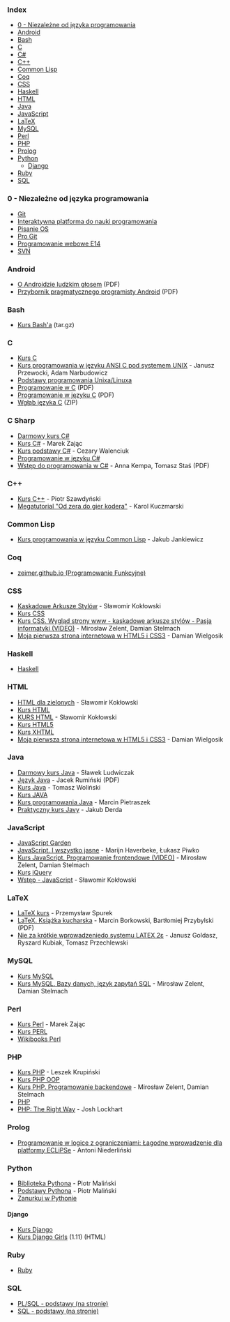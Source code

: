 ### Index

* [0 - Niezależne od języka programowania](#0---niezale%C5%BCne-od-j%C4%99zyka-programowania)
* [Android](#android)
* [Bash](#bash)
* [C](#c)
* [C#](#c-sharp)
* [C++](#c-1)
* [Common Lisp](#common-lisp)
* [Coq](#coq)
* [CSS](#css)
* [Haskell](#haskell)
* [HTML](#html)
* [Java](#java)
* [JavaScript](#javascript)
* [LaTeX](#latex)
* [MySQL](#mysql)
* [Perl](#perl)
* [PHP](#php)
* [Prolog](#prolog)
* [Python](#python)
  * [Django](#django)
* [Ruby](#ruby)
* [SQL](#sql)


### 0 - Niezależne od języka programowania

* [Git](https://pl.wikibooks.org/wiki/Git)
* [Interaktywna platforma do nauki programowania](http://apki.org)
* [Pisanie OS](https://pl.wikibooks.org/wiki/Pisanie_OS)
* [Pro Git](http://git-scm.com/book/pl/)
* [Programowanie webowe E14](https://www.youtube.com/playlist?list=PLOYHgt8dIdoxOp0wtNk9Sle5WUsBZc6kq)
* [SVN](https://pl.wikibooks.org/wiki/Subversion)


### Android

* [O Androidzie ludzkim głosem](http://jsystems.pl/storage/kurs_android/ebook/ebook-android.pdf) (PDF)
* [Przybornik pragmatycznego programisty Android](http://soldiersofmobile.com/przybornik/przybornik_8_02.pdf) (PDF)


### Bash

* [Kurs Bash'a](http://dief.republika.pl/kursbasha.tar.gz) (tar.gz)


### C

* [Kurs C](http://qvazar.pl/kurs-c/kurs-c)
* [Kurs programowania w języku ANSI C pod systemem UNIX](http://janek.ae.krakow.pl/wiluszt/zajecia/c/ansic/) - Janusz Przewocki, Adam Narbudowicz
* [Podstawy programowania Unixa/Linuxa](http://www.opcode.eu.org/programing/c_cpp/)
* [Programowanie w C](https://upload.wikimedia.org/wikibooks/pl/6/6a/C.pdf) (PDF)
* [Programowanie w języku C](http://www.arturpyszczuk.pl/files/c/pwc.pdf) (PDF)
* [Wgłąb języka C](http://helion.pl/online/wglab/wglab.zip) (ZIP)


### C Sharp

* [Darmowy kurs C#](http://kurs.aspnetmvc.pl/Csharp)
* [Kurs C#](http://zajacmarek.com/kurs-c-sharp/) - Marek Zając
* [Kurs podstawy C#](http://cezarywalenciuk.pl/blog/programing/kurs/kurs-podstaw-csharpa) - Cezary Walenciuk
* [Programowanie w języku C#](https://4programmers.net/C_sharp)
* [Wstęp do programowania w C#](http://c-sharp.ue.katowice.pl/ksiazka/c_sharp_wer2_0.pdf) - Anna Kempa, Tomasz Staś (PDF)


### C++

* [Kurs C++](http://cpp0x.pl/kursy/Kurs-C++/1) - Piotr Szawdyński
* [Megatutorial "Od zera do gier kodera"](http://xion.org.pl/productions/texts/coding/megatutorial/) - Karol Kuczmarski


### Common Lisp

* [Kurs programowania w języku Common Lisp](http://jcubic.pl/lisp_tutorial.php) - Jakub Jankiewicz


### Coq

* [zeimer.github.io (Programowanie Funkcyjne)](https://zeimer.github.io)


### CSS

* [Kaskadowe Arkusze Stylów](http://www.kurshtml.edu.pl/css/index.html) - Sławomir Kokłowski
* [Kurs CSS](http://cyberpunk.e-spin.pl/86,36,5/KOD/KURSY-PROGRAMOWANIA/Kurs-CSS)
* [Kurs CSS. Wygląd strony www - kaskadowe arkusze stylów - Pasja informatyki (VIDEO)](https://www.youtube.com/playlist?list=PLOYHgt8dIdow6b2Qm3aTJbKT2BPo5iybv) - Mirosław Zelent, Damian Stelmach
* [Moja pierwsza strona internetowa w HTML5 i CSS3](http://ferrante.pl/books/html/) - Damian Wielgosik


### Haskell

* [Haskell](https://pl.wikibooks.org/wiki/Haskell)


### HTML

* [HTML dla zielonych](http://www.kurshtml.edu.pl/html/zielony.html) - Sławomir Kokłowski
* [Kurs HTML](http://cyberpunk.e-spin.pl/86,33,5/KOD/KURSY-PROGRAMOWANIA/Kurs-HTML)
* [KURS HTML](http://www.kurshtml.edu.pl) - Sławomir Kokłowski
* [Kurs HTML5](http://cyberpunk.e-spin.pl/86,34,5/KOD/KURSY-PROGRAMOWANIA/Kurs-HTML5)
* [Kurs XHTML](http://cyberpunk.e-spin.pl/86,35,5/KOD/KURSY-PROGRAMOWANIA/Kurs-XHTML)
* [Moja pierwsza strona internetowa w HTML5 i CSS3](http://ferrante.pl/books/html/) - Damian Wielgosik


### Java

* [Darmowy kurs Java](https://javastart.pl/baza-wiedzy/darmowy-kurs-java) - Sławek Ludwiczak
* [Język Java](http://www.dz5.pl/ti/java/java_skladnia.pdf) - Jacek Rumiński (PDF)
* [Kurs Java](https://stormit.pl/kurs-java/) - Tomasz Woliński
* [Kurs JAVA](http://cyberpunk.e-spin.pl/86,44,5/KOD/KURSY-PROGRAMOWANIA/Kurs-JAVA)
* [Kurs programowania Java](http://www.samouczekprogramisty.pl/kurs-programowania-java/) - Marcin Pietraszek
* [Praktyczny kurs Javy](https://kobietydokodu.pl/kurs-javy/) - Jakub Derda


### JavaScript

* [JavaScript Garden](http://bonsaiden.github.io/JavaScript-Garden/pl)
* [JavaScript. I wszystko jasne](http://shebang.pl/kursy/wszystko-jasne/) - Marijn Haverbeke, Łukasz Piwko
* [Kurs JavaScript. Programowanie frontendowe (VIDEO)](https://www.youtube.com/playlist?list=PLOYHgt8dIdoxTUYuHS9ZYNlcJq5R3jBsC) - Mirosław Zelent, Damian Stelmach
* [Kurs jQuery](http://cyberpunk.e-spin.pl/86,39,5/KOD/KURSY-PROGRAMOWANIA/Kurs-jQuery)
* [Wstęp - JavaScript](http://www.kurshtml.edu.pl/js/index.html) - Sławomir Kokłowski


### LaTeX

* [LaTeX kurs](http://www.latex-kurs.x25.pl) - Przemysław Spurek
* [LaTeX. Książka kucharska](https://ptm.org.pl/sites/default/files/latex-ksiazka-kucharska.pdf) - Marcin Borkowski, Bartłomiej Przybylski (PDF)
* [Nie za krótkie wprowadzeniedo systemu LATEX 2ε](http://www.ctan.org/tex-archive/info/lshort/polish) - Janusz Goldasz, Ryszard Ku­biak, To­masz Przech­lewski


### MySQL

* [Kurs MySQL](http://cyberpunk.e-spin.pl/86,38,5/KOD/KURSY-PROGRAMOWANIA/Kurs-MySQL)
* [Kurs MySQL. Bazy danych, język zapytań SQL](https://www.youtube.com/playlist?list=PLOYHgt8dIdoymv-Wzvs8M-OsKFD31VTVZ) - Mirosław Zelent, Damian Stelmach


### Perl

* [Kurs Perl](http://zajacmarek.com/2014/10/kurs-perl-cz-1/) - Marek Zając
* [Kurs PERL](cyberpunk.e-spin.pl/86,41,5/KOD/KURSY-PROGRAMOWANIA/Kurs-PERL)
* [Wikibooks Perl](https://pl.wikibooks.org/wiki/Perl)


### PHP

* [Kurs PHP](http://phpkurs.pl) - Leszek Krupiński
* [Kurs PHP OOP](http://cyberpunk.e-spin.pl/86,37,5/KOD/KURSY-PROGRAMOWANIA/Kurs-PHP-OOP)
* [Kurs PHP. Programowanie backendowe](https://www.youtube.com/playlist?list=PLOYHgt8dIdox81dbm1JWXQbm2geG1V2uh) - Mirosław Zelent, Damian Stelmach
* [PHP](https://pl.wikibooks.org/wiki/PHP)
* [PHP: The Right Way](http://pl.phptherightway.com) - Josh Lockhart


### Prolog

* [Programowanie w logice z ograniczeniami: Łagodne wprowadzenie dla platformy ECLiPSe](http://www.pwlzo.pl) - Antoni Niederliński


### Python

* [Biblioteka Pythona](http://www.python.rk.edu.pl) - Piotr Maliński
* [Podstawy Pythona](http://www.python.rk.edu.pl/w/p/podstawy/) - Piotr Maliński
* [Zanurkuj w Pythonie](https://pl.wikibooks.org/wiki/Zanurkuj_w_Pythonie)


#### Django

* [Kurs Django](http://www.python.rk.edu.pl/w/p/djangoindex/)
* [Kurs Django Girls](https://tutorial.djangogirls.org/pl/) (1.11) (HTML)


### Ruby

* [Ruby](https://pl.wikibooks.org/wiki/Ruby)


### SQL

* [PL/SQL - podstawy (na stronie)](http://andrzejklusiewicz.blogspot.com/2010/11/kurs-oracle-plsql.html)
* [SQL - podstawy (na stronie)](http://andrzejklusiewicz.blogspot.com/2010/11/kurs-oracle-sql.html)
